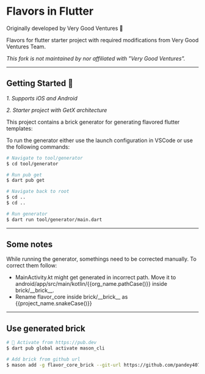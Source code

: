 # Flavors in Flutter

Originally developed by Very Good Ventures 🦄

Flavors for flutter starter project with required modifications from Very Good Ventures Team.

_This fork is not maintained by nor affiliated with "Very Good Ventures"._

---

## Getting Started 🚀

_1. Supports iOS and Android_

_2. Starter project with GetX architecture_

This project contains a brick generator for generating flavored flutter templates:

To run the generator either use the launch configuration in VSCode or use the following commands:

```sh
# Navigate to tool/generator
$ cd tool/generator

# Run pub get
$ dart pub get

# Navigate back to root
$ cd ..
$ cd ..

# Run generator
$ dart run tool/generator/main.dart
```

---

## Some notes

While running the generator, somethings need to be corrected manually. To correct them follow:

- MainActivity.kt might get generated in incorrect path. Move it to android/app/src/main/kotlin/{{org_name.pathCase()}} inside brick/\_\_brick\_\_.
- Rename flavor_core inside brick/\_\_brick\_\_ as {{project_name.snakeCase()}}

---

## Use generated brick

```sh
# 🎯 Activate from https://pub.dev
$ dart pub global activate mason_cli

# Add brick from github url
$ mason add -g flavor_core_brick --git-url https://github.com/pandey407/flavor --git-path brick/

```
